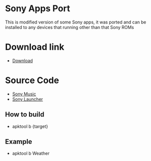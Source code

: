 # Sony Apps Port
This is modified version of some Sony apps, it was ported and can be installed to any devices that running other than that Sony ROMs

# Download link
- [Download](https://www.pling.com/p/1545124/)

# Source Code
- [Sony Music](https://github.com/AyraHikari/SonyApps/tree/main/SonyMusic)
- [Sony Launcher](https://github.com/AyraHikari/SonyApps/tree/main/SonyLauncher)

## How to build
- apktool b {target}

## Example
- apktool b Weather

